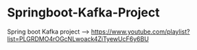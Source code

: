 # Springboot-Kafka-Project
Spring boot Kafka  project --> https://www.youtube.com/playlist?list=PLGRDMO4rOGcNLwoack4ZiTyewUcF6y6BU
